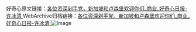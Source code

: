 好奇心原文链接：[各位资深剁手党，新加坡和卢森堡欢迎你们_商业_好奇心日报-许冰清 ](https://www.qdaily.com/articles/10423.html)
WebArchive归档链接：[各位资深剁手党，新加坡和卢森堡欢迎你们_商业_好奇心日报-许冰清 ](http://web.archive.org/web/20190623160314/https://www.qdaily.com/articles/10423.html)
![image](http://ww3.sinaimg.cn/large/007d5XDpgy1g3vwuwe588j30u02cgaub)